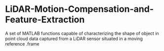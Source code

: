 # LiDAR-Motion-Compensation-and-Feature-Extraction
A set of MATLAB functions capable of characterizing the shape of object in point cloud data captured from a LiDAR sensor situated in a moving reference .frame
